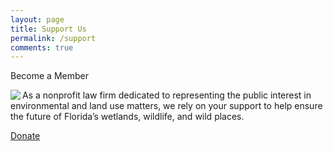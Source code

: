 ```yaml
---
layout: page
title: Support Us
permalink: /support
comments: true
---
```


<div class="row justify-content-between">
<div class="col-md-8 pr-5">
<p>Become a Member</p>
<img align="left" src="assets/images/AdobeStock_406739313.jpeg"><p>As a nonprofit law firm dedicated to representing the public interest in environmental and land use matters, we rely on your support to help ensure the future of Florida’s wetlands, wildlife, and wild places.</p> 

<a target="_blank" href="https://evergladeslaw.org/donate/" class="btn btn-warning">Donate</a>
</div> 
